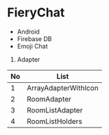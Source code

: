 # FieryChat

- Android
- Firebase DB
- Emoji Chat

1) Adapter

  No | List
  --- | --- 
  1 | ArrayAdapterWithIcon
  2 | RoomAdapter
  3 | RoomListAdapter
  4 | RoomListHolders


 
 
